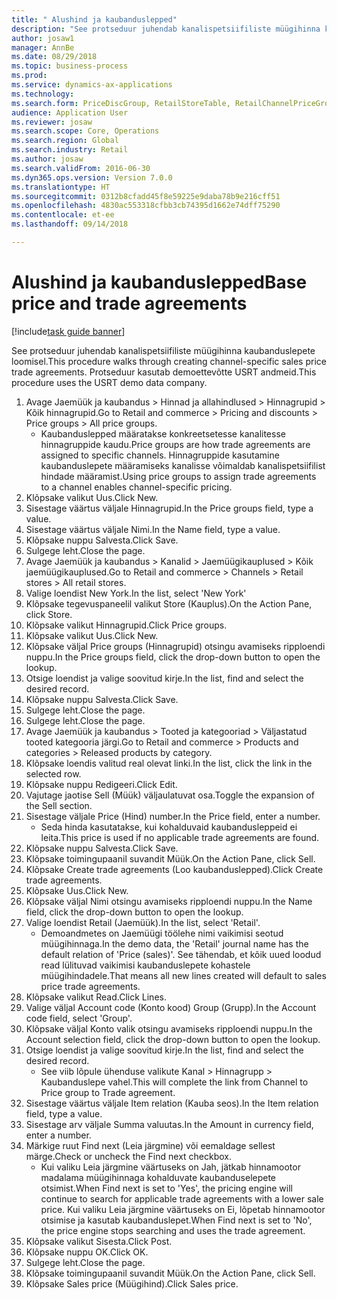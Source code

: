 ```yaml
--- 
title: " Alushind ja kaubanduslepped"
description: "See protseduur juhendab kanalispetsiifiliste müügihinna kaubanduslepete loomisel."
author: josaw1
manager: AnnBe
ms.date: 08/29/2018
ms.topic: business-process
ms.prod: 
ms.service: dynamics-ax-applications
ms.technology: 
ms.search.form: PriceDiscGroup, RetailStoreTable, RetailChannelPriceGroup, EcoResProductDetailsExtended, PriceDiscAdmTable, PriceDiscAdm
audience: Application User
ms.reviewer: josaw
ms.search.scope: Core, Operations
ms.search.region: Global
ms.search.industry: Retail
ms.author: josaw
ms.search.validFrom: 2016-06-30
ms.dyn365.ops.version: Version 7.0.0
ms.translationtype: HT
ms.sourcegitcommit: 0312b8cfadd45f8e59225e9daba78b9e216cff51
ms.openlocfilehash: 4830ac553318cfbb3cb74395d1662e74dff75290
ms.contentlocale: et-ee
ms.lasthandoff: 09/14/2018

---
```

# <a name="base-price-and-trade-agreements"></a><span data-ttu-id="5ec82-103"> Alushind ja kaubanduslepped</span><span class="sxs-lookup"><span data-stu-id="5ec82-103">Base price and trade agreements</span></span>

[!include[task guide banner](../includes/task-guide-banner.md)]

<span data-ttu-id="5ec82-104">See protseduur juhendab kanalispetsiifiliste müügihinna kaubanduslepete loomisel.</span><span class="sxs-lookup"><span data-stu-id="5ec82-104">This procedure walks through creating channel-specific sales price trade agreements.</span></span> <span data-ttu-id="5ec82-105">Protseduur kasutab demoettevõtte USRT andmeid.</span><span class="sxs-lookup"><span data-stu-id="5ec82-105">This procedure uses the USRT demo data company.</span></span>

1. <span data-ttu-id="5ec82-106">Avage Jaemüük ja kaubandus > Hinnad ja allahindlused > Hinnagrupid > Kõik hinnagrupid.</span><span class="sxs-lookup"><span data-stu-id="5ec82-106">Go to Retail and commerce > Pricing and discounts > Price groups > All price groups.</span></span>
    * <span data-ttu-id="5ec82-107">Kaubanduslepped määratakse konkreetsetesse kanalitesse hinnagruppide kaudu.</span><span class="sxs-lookup"><span data-stu-id="5ec82-107">Price groups are how trade agreements are assigned to specific channels.</span></span> <span data-ttu-id="5ec82-108">Hinnagruppide kasutamine kaubanduslepete määramiseks kanalisse võimaldab kanalispetsiifilist hindade määramist.</span><span class="sxs-lookup"><span data-stu-id="5ec82-108">Using price groups to assign trade agreements to a channel enables channel-specific pricing.</span></span>  
2. <span data-ttu-id="5ec82-109">Klõpsake valikut Uus.</span><span class="sxs-lookup"><span data-stu-id="5ec82-109">Click New.</span></span>
3. <span data-ttu-id="5ec82-110">Sisestage väärtus väljale Hinnagrupid.</span><span class="sxs-lookup"><span data-stu-id="5ec82-110">In the Price groups field, type a value.</span></span>
4. <span data-ttu-id="5ec82-111">Sisestage väärtus väljale Nimi.</span><span class="sxs-lookup"><span data-stu-id="5ec82-111">In the Name field, type a value.</span></span>
5. <span data-ttu-id="5ec82-112">Klõpsake nuppu Salvesta.</span><span class="sxs-lookup"><span data-stu-id="5ec82-112">Click Save.</span></span>
6. <span data-ttu-id="5ec82-113">Sulgege leht.</span><span class="sxs-lookup"><span data-stu-id="5ec82-113">Close the page.</span></span>
7. <span data-ttu-id="5ec82-114">Avage Jaemüük ja kaubandus > Kanalid > Jaemüügikauplused > Kõik jaemüügikauplused.</span><span class="sxs-lookup"><span data-stu-id="5ec82-114">Go to Retail and commerce > Channels > Retail stores > All retail stores.</span></span>
8. <span data-ttu-id="5ec82-115">Valige loendist New York.</span><span class="sxs-lookup"><span data-stu-id="5ec82-115">In the list, select 'New York'</span></span>
9. <span data-ttu-id="5ec82-116">Klõpsake tegevuspaneelil valikut Store (Kauplus).</span><span class="sxs-lookup"><span data-stu-id="5ec82-116">On the Action Pane, click Store.</span></span>
10. <span data-ttu-id="5ec82-117">Klõpsake valikut Hinnagrupid.</span><span class="sxs-lookup"><span data-stu-id="5ec82-117">Click Price groups.</span></span>
11. <span data-ttu-id="5ec82-118">Klõpsake valikut Uus.</span><span class="sxs-lookup"><span data-stu-id="5ec82-118">Click New.</span></span>
12. <span data-ttu-id="5ec82-119">Klõpsake väljal Price groups (Hinnagrupid) otsingu avamiseks ripploendi nuppu.</span><span class="sxs-lookup"><span data-stu-id="5ec82-119">In the Price groups field, click the drop-down button to open the lookup.</span></span>
13. <span data-ttu-id="5ec82-120">Otsige loendist ja valige soovitud kirje.</span><span class="sxs-lookup"><span data-stu-id="5ec82-120">In the list, find and select the desired record.</span></span>
14. <span data-ttu-id="5ec82-121">Klõpsake nuppu Salvesta.</span><span class="sxs-lookup"><span data-stu-id="5ec82-121">Click Save.</span></span>
15. <span data-ttu-id="5ec82-122">Sulgege leht.</span><span class="sxs-lookup"><span data-stu-id="5ec82-122">Close the page.</span></span>
16. <span data-ttu-id="5ec82-123">Sulgege leht.</span><span class="sxs-lookup"><span data-stu-id="5ec82-123">Close the page.</span></span>
17. <span data-ttu-id="5ec82-124">Avage Jaemüük ja kaubandus > Tooted ja kategooriad > Väljastatud tooted kategooria järgi.</span><span class="sxs-lookup"><span data-stu-id="5ec82-124">Go to Retail and commerce > Products and categories > Released products by category.</span></span>
18. <span data-ttu-id="5ec82-125">Klõpsake loendis valitud real olevat linki.</span><span class="sxs-lookup"><span data-stu-id="5ec82-125">In the list, click the link in the selected row.</span></span>
19. <span data-ttu-id="5ec82-126">Klõpsake nuppu Redigeeri.</span><span class="sxs-lookup"><span data-stu-id="5ec82-126">Click Edit.</span></span>
20. <span data-ttu-id="5ec82-127">Vajutage jaotise Sell (Müük) väljaulatuvat osa.</span><span class="sxs-lookup"><span data-stu-id="5ec82-127">Toggle the expansion of the Sell section.</span></span>
21. <span data-ttu-id="5ec82-128">Sisestage väljale Price (Hind) number.</span><span class="sxs-lookup"><span data-stu-id="5ec82-128">In the Price field, enter a number.</span></span>
    * <span data-ttu-id="5ec82-129">Seda hinda kasutatakse, kui kohalduvaid kaubandusleppeid ei leita.</span><span class="sxs-lookup"><span data-stu-id="5ec82-129">This price is used if no applicable trade agreements are found.</span></span>  
22. <span data-ttu-id="5ec82-130">Klõpsake nuppu Salvesta.</span><span class="sxs-lookup"><span data-stu-id="5ec82-130">Click Save.</span></span>
23. <span data-ttu-id="5ec82-131">Klõpsake toimingupaanil suvandit Müük.</span><span class="sxs-lookup"><span data-stu-id="5ec82-131">On the Action Pane, click Sell.</span></span>
24. <span data-ttu-id="5ec82-132">Klõpsake Create trade agreements (Loo kaubanduslepped).</span><span class="sxs-lookup"><span data-stu-id="5ec82-132">Click Create trade agreements.</span></span>
25. <span data-ttu-id="5ec82-133">Klõpsake Uus.</span><span class="sxs-lookup"><span data-stu-id="5ec82-133">Click New.</span></span>
26. <span data-ttu-id="5ec82-134">Klõpsake väljal Nimi otsingu avamiseks ripploendi nuppu.</span><span class="sxs-lookup"><span data-stu-id="5ec82-134">In the Name field, click the drop-down button to open the lookup.</span></span>
27. <span data-ttu-id="5ec82-135">Valige loendist Retail (Jaemüük).</span><span class="sxs-lookup"><span data-stu-id="5ec82-135">In the list, select 'Retail'.</span></span>
    * <span data-ttu-id="5ec82-136">Demoandmetes on Jaemüügi töölehe nimi vaikimisi seotud müügihinnaga.</span><span class="sxs-lookup"><span data-stu-id="5ec82-136">In the demo data, the 'Retail' journal name has the default relation of 'Price (sales)'.</span></span> <span data-ttu-id="5ec82-137">See tähendab, et kõik uued loodud read lülituvad vaikimisi kaubanduslepete kohastele müügihindadele.</span><span class="sxs-lookup"><span data-stu-id="5ec82-137">That means all new lines created will default to sales price trade agreements.</span></span>  
28. <span data-ttu-id="5ec82-138">Klõpsake valikut Read.</span><span class="sxs-lookup"><span data-stu-id="5ec82-138">Click Lines.</span></span>
29. <span data-ttu-id="5ec82-139">Valige väljal Account code (Konto kood) Group (Grupp).</span><span class="sxs-lookup"><span data-stu-id="5ec82-139">In the Account code field, select 'Group'.</span></span>
30. <span data-ttu-id="5ec82-140">Klõpsake väljal Konto valik otsingu avamiseks ripploendi nuppu.</span><span class="sxs-lookup"><span data-stu-id="5ec82-140">In the Account selection field, click the drop-down button to open the lookup.</span></span>
31. <span data-ttu-id="5ec82-141">Otsige loendist ja valige soovitud kirje.</span><span class="sxs-lookup"><span data-stu-id="5ec82-141">In the list, find and select the desired record.</span></span>
    * <span data-ttu-id="5ec82-142">See viib lõpule ühenduse valikute Kanal > Hinnagrupp > Kaubanduslepe vahel.</span><span class="sxs-lookup"><span data-stu-id="5ec82-142">This will complete the link from Channel to Price group to Trade agreement.</span></span>  
32. <span data-ttu-id="5ec82-143">Sisestage väärtus väljale Item relation (Kauba seos).</span><span class="sxs-lookup"><span data-stu-id="5ec82-143">In the Item relation field, type a value.</span></span>
33. <span data-ttu-id="5ec82-144">Sisestage arv väljale Summa valuutas.</span><span class="sxs-lookup"><span data-stu-id="5ec82-144">In the Amount in currency field, enter a number.</span></span>
34. <span data-ttu-id="5ec82-145">Märkige ruut Find next (Leia järgmine) või eemaldage sellest märge.</span><span class="sxs-lookup"><span data-stu-id="5ec82-145">Check or uncheck the Find next checkbox.</span></span>
    * <span data-ttu-id="5ec82-146">Kui valiku Leia järgmine väärtuseks on Jah, jätkab hinnamootor madalama müügihinnaga kohalduvate kaubanduselepete otsimist.</span><span class="sxs-lookup"><span data-stu-id="5ec82-146">When Find next is set to 'Yes', the pricing engine will continue to search for applicable trade agreements with a lower sale price.</span></span> <span data-ttu-id="5ec82-147">Kui valiku Leia järgmine väärtuseks on Ei, lõpetab hinnamootor otsimise ja kasutab kaubanduslepet.</span><span class="sxs-lookup"><span data-stu-id="5ec82-147">When Find next is set to 'No', the price engine stops searching and uses the trade agreement.</span></span>  
35. <span data-ttu-id="5ec82-148">Klõpsake valikut Sisesta.</span><span class="sxs-lookup"><span data-stu-id="5ec82-148">Click Post.</span></span>
36. <span data-ttu-id="5ec82-149">Klõpsake nuppu OK.</span><span class="sxs-lookup"><span data-stu-id="5ec82-149">Click OK.</span></span>
37. <span data-ttu-id="5ec82-150">Sulgege leht.</span><span class="sxs-lookup"><span data-stu-id="5ec82-150">Close the page.</span></span>
38. <span data-ttu-id="5ec82-151">Klõpsake toimingupaanil suvandit Müük.</span><span class="sxs-lookup"><span data-stu-id="5ec82-151">On the Action Pane, click Sell.</span></span>
39. <span data-ttu-id="5ec82-152">Klõpsake Sales price (Müügihind).</span><span class="sxs-lookup"><span data-stu-id="5ec82-152">Click Sales price.</span></span>



